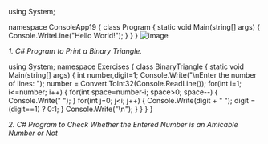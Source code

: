 using System;

namespace ConsoleApp19
{
    class Program
    {
        static void Main(string[] args)
        {
            Console.WriteLine("Hello World!");
        }
    }
}
![image](https://user-images.githubusercontent.com/97939934/154427847-cfaea340-aa44-43ea-9374-e8fef8963d26.png)




*1. C# Program to Print a Binary Triangle.*

using System;
namespace Exercises
{
 class BinaryTriangle
 {
 static void Main(string[] args)
 {
 int number,digit=1;
 Console.Write("\nEnter the number of lines: ");
 number = Convert.ToInt32(Console.ReadLine());
 for(int i=1; i<=number; i++)
 {
 for(int space=number-i; space>0; space--)
 {
 Console.Write(" ");
 }
 for(int j=0; j<i; j++)
 {
 Console.Write(digit + " ");
 digit = (digit==1) ? 0:1;
 }
 Console.Write("\n");
 }
 }
 }
}



*2. C# Program to Check Whether the Entered Number is an Amicable Number or Not*
